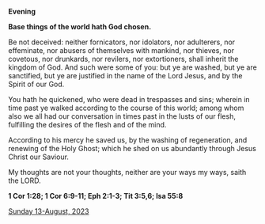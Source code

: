**Evening**

**Base things of the world hath God chosen.**
 
Be not deceived: neither fornicators, nor idolators, nor adulterers, nor effeminate, nor abusers of themselves with mankind, nor thieves, nor covetous, nor drunkards, nor revilers, nor extortioners, shall inherit the kingdom of God. And such were some of you: but ye are washed, but ye are sanctified, but ye are justified in the name of the Lord Jesus, and by the Spirit of our God.
 
You hath he quickened, who were dead in trespasses and sins; wherein in time past ye walked according to the course of this world; among whom also we all had our conversation in times past in the lusts of our flesh, fulfilling the desires of the flesh and of the mind.
 
According to his mercy he saved us, by the washing of regeneration, and renewing of the Holy Ghost; which he shed on us abundantly through Jesus Christ our Saviour.
 
My thoughts are not your thoughts, neither are your ways my ways, saith the LORD.  

**1 Cor 1:28; 1 Cor 6:9-11; Eph 2:1-3; Tit 3:5,6; Isa 55:8**

[Sunday 13-August, 2023](https://t.me/daily_light)
